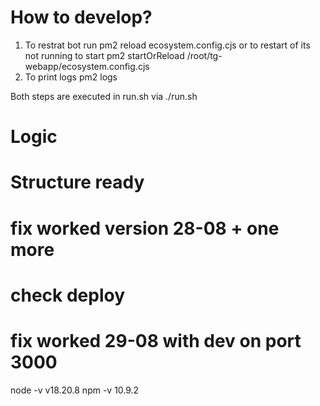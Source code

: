 # How to develop?
1. To restrat bot run pm2 reload ecosystem.config.cjs
or to restart of its not running to start
pm2 startOrReload /root/tg-webapp/ecosystem.config.cjs
2. To print logs pm2 logs

Both steps are executed in run.sh via ./run.sh

# Logic
# Structure ready

# fix worked version 28-08 + one more
# check deploy
# fix worked 29-08 with dev on port 3000

node -v
v18.20.8
npm -v
10.9.2


